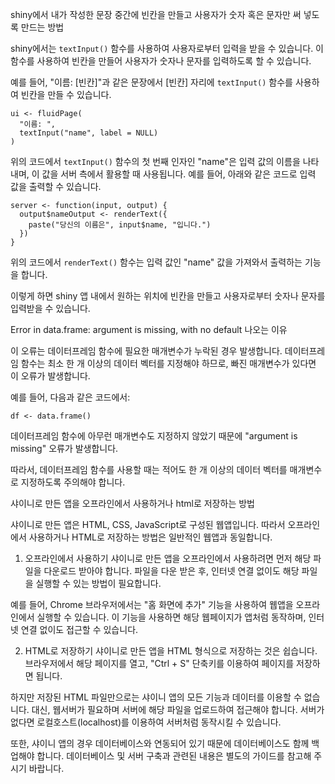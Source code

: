 shiny에서 내가 작성한 문장 중간에 빈칸을 만들고 사용자가 숫자 혹은 문자만 써 넣도록 만드는 방법

shiny에서는 `textInput()` 함수를 사용하여 사용자로부터 입력을 받을 수 있습니다. 이 함수를 사용하여 빈칸을 만들어 사용자가 숫자나 문자를 입력하도록 할 수 있습니다.

예를 들어, "이름: [빈칸]"과 같은 문장에서 [빈칸] 자리에 `textInput()` 함수를 사용하여 빈칸을 만들 수 있습니다.

```
ui <- fluidPage(
  "이름: ",
  textInput("name", label = NULL)
)
```

위의 코드에서 `textInput()` 함수의 첫 번째 인자인 "name"은 입력 값의 이름을 나타내며, 이 값을 서버 측에서 활용할 때 사용됩니다. 예를 들어, 아래와 같은 코드로 입력 값을 출력할 수 있습니다.

```
server <- function(input, output) {
  output$nameOutput <- renderText({
    paste("당신의 이름은", input$name, "입니다.")
  })
}
```

위의 코드에서 `renderText()` 함수는 입력 값인 "name" 값을 가져와서 출력하는 기능을 합니다. 

이렇게 하면 shiny 앱 내에서 원하는 위치에 빈칸을 만들고 사용자로부터 숫자나 문자를 입력받을 수 있습니다.



Error in data.frame: argument is missing, with no default 나오는 이유

이 오류는 데이터프레임 함수에 필요한 매개변수가 누락된 경우 발생합니다. 데이터프레임 함수는 최소 한 개 이상의 데이터 벡터를 지정해야 하므로, 빠진 매개변수가 있다면 이 오류가 발생합니다. 

예를 들어, 다음과 같은 코드에서:

```{r}
df <- data.frame()
```

데이터프레임 함수에 아무런 매개변수도 지정하지 않았기 때문에 "argument is missing" 오류가 발생합니다. 

따라서, 데이터프레임 함수를 사용할 때는 적어도 한 개 이상의 데이터 벡터를 매개변수로 지정하도록 주의해야 합니다.

샤이니로 만든 앱을 오프라인에서 사용하거나 html로 저장하는 방법

샤이니로 만든 앱은 HTML, CSS, JavaScript로 구성된 웹앱입니다. 따라서 오프라인에서 사용하거나 HTML로 저장하는 방법은 일반적인 웹앱과 동일합니다.

1. 오프라인에서 사용하기
샤이니로 만든 앱을 오프라인에서 사용하려면 먼저 해당 파일을 다운로드 받아야 합니다. 파일을 다운 받은 후, 인터넷 연결 없이도 해당 파일을 실행할 수 있는 방법이 필요합니다.

예를 들어, Chrome 브라우저에서는 "홈 화면에 추가" 기능을 사용하여 웹앱을 오프라인에서 실행할 수 있습니다. 이 기능을 사용하면 해당 웹페이지가 앱처럼 동작하며, 인터넷 연결 없이도 접근할 수 있습니다.

2. HTML로 저장하기
샤이니로 만든 앱을 HTML 형식으로 저장하는 것은 쉽습니다. 브라우저에서 해당 페이지를 열고, "Ctrl + S" 단축키를 이용하여 페이지를 저장하면 됩니다.

하지만 저장된 HTML 파일만으로는 샤이니 앱의 모든 기능과 데이터를 이용할 수 없습니다. 대신, 웹서버가 필요하며 서버에 해당 파일을 업로드하여 접근해야 합니다. 서버가 없다면 로컬호스트(localhost)를 이용하여 서버처럼 동작시킬 수 있습니다.

또한, 샤이니 앱의 경우 데이터베이스와 연동되어 있기 때문에 데이터베이스도 함께 백업해야 합니다. 데이터베이스 및 서버 구축과 관련된 내용은 별도의 가이드를 참고해 주시기 바랍니다.